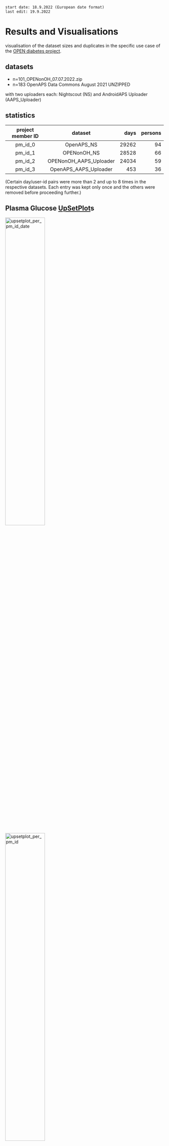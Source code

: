 ```
start date: 18.9.2022 (European date format)
last edit: 19.9.2022
```
# Results and Visualisations
visualisation of the dataset sizes and duplicates in the specific use case of the [OPEN diabetes project](https://open-diabetes.eu/).
## datasets
- n=101_OPENonOH_07.07.2022.zip
- n=183 OpenAPS Data Commons August 2021 UNZIPPED

with two uploaders each: Nightscout (NS) and AndroidAPS Uploader (AAPS_Uploader) 

## statistics
| project member ID | dataset | days | persons |
|:--------:|:-------------:|------:|---------:|
| pm_id_0 |  OpenAPS_NS | 29262 |  94 |
| pm_id_1 | OPENonOH_NS | 28528 |  66 |
| pm_id_2 | OPENonOH_AAPS_Uploader | 24034 |  59 |
| pm_id_3 | OpenAPS_AAPS_Uploader| 453 |  36 |

(Certain day/user-id pairs were more than 2 and up to 8 times in the respective datasets.
Each entry was kept only once and the others were removed before proceeding further.)

## Plasma Glucose [UpSetPlot](https://pypi.org/project/UpSetPlot/)s
<img src="img/upsetplot_per_pm_id_date.png" width=50% alt="upsetplot_per_pm_id_date"/>
<img src="img/upsetplot_per_pm_id.png" width=50% alt="upsetplot_per_pm_id" />

[Original article on UpSet plots](https://ieeexplore.ieee.org/stamp/stamp.jsp?tp=&arnumber=6876017)

## PG Plots: person incremental counter vs. date (pairwise dataset plots)
<img src="img/pairwise_plot_OpenAPS_NS_OPENonOH_NS_per_day.png" alt="pairwise_plot_OpenAPS_NS_OPENonOH_NS" />
<img src="img/pairwise_plot_OpenAPS_NS_OPENonOH_AAPS_Uploader_per_day.png" alt="pairwise_plot_OpenAPS_NS_OPENonOH_AAPS_Uploader" />
<img src="img/pairwise_plot_OpenAPS_NS_OpenAPS_AAPS_Uploader_per_day.png" alt="pairwise_plot_OpenAPS_NS_OpenAPS_AAPS_Uploader" />
<img src="img/pairwise_plot_OPENonOH_AAPS_Uploader_OpenAPS_AAPS_Uploader_per_day.png" alt="pairwise_plot_OPENonOH_AAPS_Uploader_OpenAPS_AAPS_Uploader" />
<img src="img/pairwise_plot_OPENonOH_NS_OPENonOH_AAPS_Uploader_per_day.png" alt="pairwise_plot_OPENonOH_NS_OPENonOH_AAPS_Uploader" />
<img src="img/pairwise_plot_OPENonOH_NS_OpenAPS_AAPS_Uploader_per_day.png" alt="pairwise_plot_OPENonOH_NS_OpenAPS_AAPS_Uploader" />

Both the date range of the x-axis and the person index on the y-axis are the same across all pairwise dataset plots.

## AID Plots: person incremental counter vs. date (pairwise dataset plots)
<img src="img/AID_data_OPENonOH_NS_per_date.png" width=50% alt="AID_data_OPENonOH_NS_per_date"/>
<img src="img/AID_data_OPENonOH_AAPS_Uploader_per_date.png" width=50% alt="AID_data_OPENonOH_AAPS_Uploader_per_date"/>


## days per person (per dataset)
<img src="img/days_per_person_n_dataset_per_day.png" alt="days_per_person_n_dataset" />


## links
- [README.md](../README.md) (pairwise duplicates)
